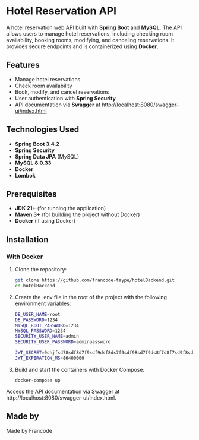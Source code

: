 # Hotel Reservation API

A hotel reservation web API built with **Spring Boot** and **MySQL**. The API allows users to manage hotel reservations, including checking room availability, booking rooms, modifying, and canceling reservations. It provides secure endpoints and is containerized using **Docker**.

## Features

- Manage hotel reservations
- Check room availability
- Book, modify, and cancel reservations
- User authentication with **Spring Security**
- API documentation via **Swagger** at [http://localhost:8080/swagger-ui/index.html](http://localhost:8080/swagger-ui/index.html)

## Technologies Used

- **Spring Boot 3.4.2**
- **Spring Security**
- **Spring Data JPA** (MySQL)
- **MySQL 8.0.33**
- **Docker**
- **Lombok**

## Prerequisites

- **JDK 21+** (for running the application)
- **Maven 3+** (for building the project without Docker)
- **Docker** (if using Docker)

## Installation

### With Docker

1.  Clone the repository:

    ```bash
    git clone https://github.com/francode-taype/hotelBackend.git
    cd hotelBackend

    ```

2.  Create the .env file in the root of the project with the following environment variables:

    ```bash
    DB_USER_NAME=root
    DB_PASSWORD=1234
    MYSQL_ROOT_PASSWORD=1234
    MYSQL_PASSWORD=1234
    SECURITY_USER_NAME=admin
    SECURITY_USER_PASSWORD=adminpassword

    JWT_SECRET=9dhjfsd78sdf8d7f9sdf9dsf8ds7f9sdf98sd7f9ds8f7d8f7sd9f8sd7f9d8fs7d89f7sd8f7ds89fsd8f7ds8f7dsf9d
    JWT_EXPIRATION_MS=86400000

    ```

3.  Build and start the containers with Docker Compose:

        docker-compose up

Access the API documentation via Swagger at http://localhost:8080/swagger-ui/index.html.

## Made by

Made by Francode
